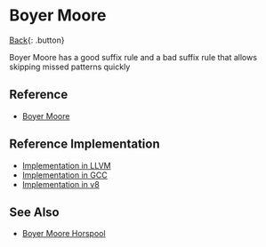 # Boyer Moore

[Back](../index.md){: .button}

Boyer Moore has a good suffix rule and a bad suffix rule that allows skipping missed patterns quickly

## Reference

- [Boyer Moore](https://en.wikipedia.org/wiki/Boyer%E2%80%93Moore_string-search_algorithm)

## Reference Implementation

- [Implementation in LLVM](https://reviews.llvm.org/D27068)
- [Implementation in GCC](https://github.com/gcc-mirror/gcc/commit/fc7ebc4b8d9ad7e2891b7f72152e8a2b7543cd65)
- [Implementation in v8](https://chromium.googlesource.com/v8/v8.git/+/d123f30b6df5507b2acda8e85ad63e05de8ca8a7/src/string-search.h#428)

## See Also

- [Boyer Moore Horspool](./bmh.md)
